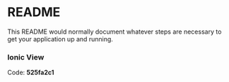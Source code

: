 # README #

This README would normally document whatever steps are necessary to get your application up and running.

### Ionic View ###

Code: **525fa2c1**
